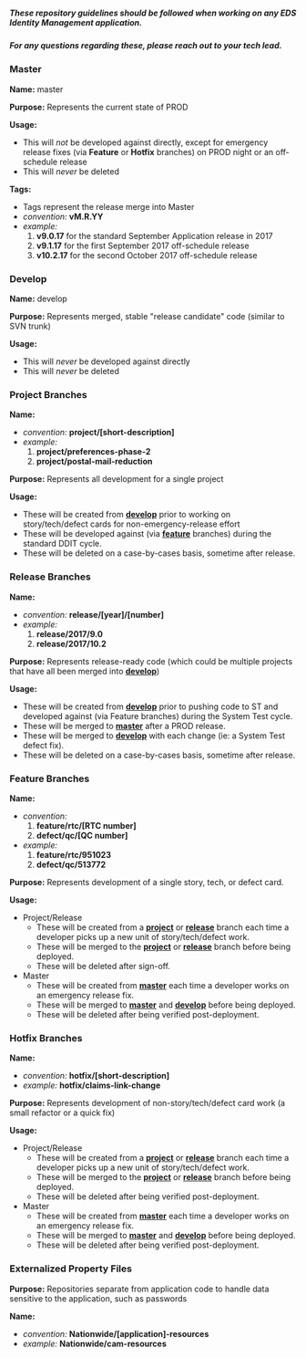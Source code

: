 
##### These repository guidelines should be followed when working on any EDS Identity Management application.
##### For any questions regarding these, please reach out to your tech lead.

### Master 
  **Name:** master
    
  **Purpose:** Represents the current state of PROD
  
  **Usage:**
  + This will *not* be developed against directly, except for emergency release fixes (via **Feature** or **Hotfix** branches) on PROD night or an off-schedule release
  + This will *never* be deleted

  **Tags:**
  + Tags represent the release merge into Master
  + *convention:* **vM.R.YY**
  + *example:* 
    1. **v9.0.17** for the standard September Application release in 2017
    2. **v9.1.17** for the first September 2017 off-schedule release
    3. **v10.2.17** for the second October 2017 off-schedule release

### Develop
  **Name:** develop
    
  **Purpose:** Represents merged, stable "release candidate" code (similar to SVN trunk)
  
  **Usage:**
  + This will *never* be developed against directly
  + This will *never* be deleted

### Project Branches
  **Name:** 
  + *convention:* **project/[short-description]**
  + *example:* 
    1. **project/preferences-phase-2**
    2. **project/postal-mail-reduction**
  
  **Purpose:** Represents all development for a single project

  **Usage:**
  + These will be created from **[develop](#develop)** prior to working on story/tech/defect cards for non-emergency-release effort
  + These will be developed against (via **[feature](#feature-branches)** branches) during the standard DDIT cycle.
  + These will be deleted on a case-by-cases basis, sometime after release.

### Release Branches
  **Name:** 
  + *convention:* **release/[year]/[number]**
  + *example:* 
    1. **release/2017/9.0**
    2. **release/2017/10.2**
  
  **Purpose:** Represents release-ready code (which could be multiple projects that have all been merged into **[develop](#develop)**)

  **Usage:**
  + These will be created from **[develop](#develop)** prior to pushing code to ST and developed against (via Feature branches) during the System Test cycle.
  + These will be merged to **[master](#master)** after a PROD release.
  + These will be merged to **[develop](#develop)** with each change (ie: a System Test defect fix).
  + These will be deleted on a case-by-cases basis, sometime after release.

### Feature Branches
  **Name:** 
  + *convention:* 
    1. **feature/rtc/[RTC number]**
    2. **defect/qc/[QC number]**
  + *example:* 
    1. **feature/rtc/951023**
    2. **defect/qc/513772**
  
  **Purpose:** Represents development of a single story, tech, or defect card.

  **Usage:**
  + Project/Release
    + These will be created from a **[project](#project)** or **[release](#release)** branch each time a developer picks up a new unit of story/tech/defect work.
	+ These will be merged to the **[project](#project-branches)** or **[release](#release-branches)** branch before being deployed.
	+ These will be deleted after sign-off.
  + Master
	+ These will be created from **[master](#master)** each time a developer works on an emergency release fix.
	+ These will be merged to **[master](#master)** and **[develop](#develop)** before being deployed.
	+ These will be deleted after being verified post-deployment.

### Hotfix Branches
  **Name:** 
  + *convention:* **hotfix/[short-description]**
  + *example:* **hotfix/claims-link-change**
  
  **Purpose:** Represents development of non-story/tech/defect card work (a small refactor or a quick fix)

  **Usage:**
  + Project/Release
    + These will be created from a **[project](#project)** or **[release](#release)** branch each time a developer picks up a new unit of story/tech/defect work.
	+ These will be merged to the **[project](#project-branches)** or **[release](#release-branches)** branch before being deployed.
	+ These will be deleted after being verified post-deployment.
  + Master
	+ These will be created from **[master](#master)** each time a developer works on an emergency release fix.
	+ These will be merged to **[master](#master)** and **[develop](#develop)** before being deployed.
	+ These will be deleted after being verified post-deployment.

### Externalized Property Files
  **Purpose:** Repositories separate from application code to handle data sensitive to the application, such as passwords
  
  **Name:**
  + *convention:* **Nationwide/[application]-resources**
  + *example:* **Nationwide/cam-resources**